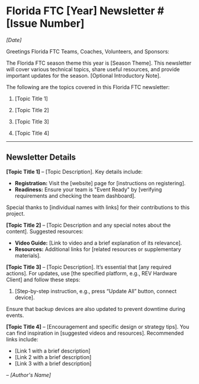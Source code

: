 # Florida FTC [Year] Newsletter #[Issue Number]

_[Date]_

Greetings Florida FTC Teams, Coaches, Volunteers, and Sponsors:

The Florida FTC season theme this year is [Season Theme]. This newsletter will cover various technical topics, share useful resources, and provide important updates for the season. [Optional Introductory Note].

The following are the topics covered in this Florida FTC newsletter:

1. [Topic Title 1]

2. [Topic Title 2]

3. [Topic Title 3]

4. [Topic Title 4]

---

## Newsletter Details

**[Topic Title 1]** – [Topic Description]. Key details include:

- **Registration:** Visit the [website] page for [instructions on registering].
- **Readiness:** Ensure your team is "Event Ready" by [verifying requirements and checking the team dashboard].

Special thanks to [individual names with links] for their contributions to this project.

**[Topic Title 2]** – [Topic Description and any special notes about the content]. Suggested resources:

- **Video Guide:** [Link to video and a brief explanation of its relevance].
- **Resources:** Additional links for [related resources or supplementary materials].

**[Topic Title 3]** – [Topic Description]. It’s essential that [any required actions]. For updates, use [the specified platform, e.g., REV Hardware Client] and follow these steps:

1. [Step-by-step instruction, e.g., press “Update All” button, connect device].

Ensure that backup devices are also updated to prevent downtime during events.

**[Topic Title 4]** – [Encouragement and specific design or strategy tips]. You can find inspiration in [suggested videos and resources]. Recommended links include:

- [Link 1 with a brief description]
- [Link 2 with a brief description]
- [Link 3 with a brief description]

_– [Author's Name]_
